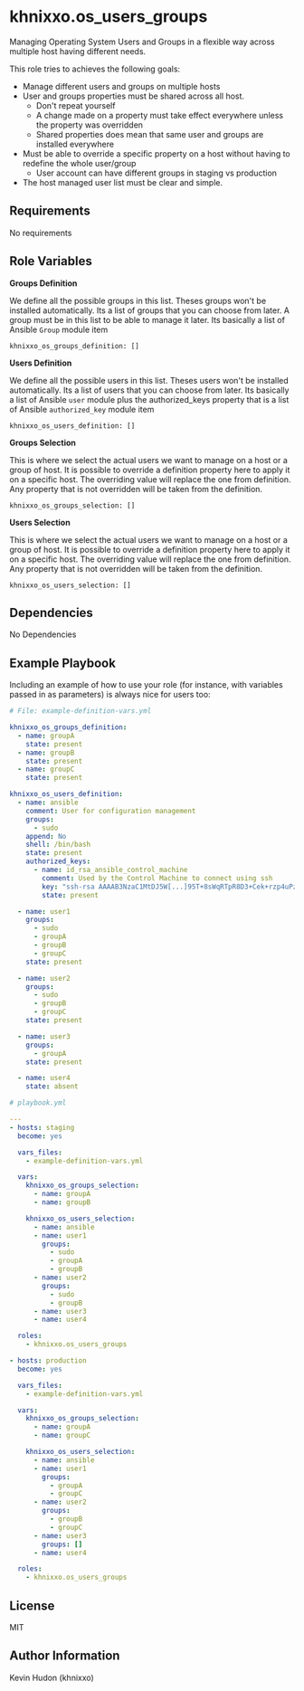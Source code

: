khnixxo.os_users_groups
=========

Managing Operating System Users and Groups in a flexible way across multiple host having different needs.

This role tries to achieves the following goals:
- Manage different users and groups on multiple hosts
- User and groups properties must be shared across all host. 
  - Don't repeat yourself
  - A change made on a property must take effect everywhere unless the property was overridden
  - Shared properties does mean that same user and groups are installed everywhere
- Must be able to override a specific property on a host without having to redefine the whole user/group
  - User account can have different groups in staging vs production
- The host managed user list must be clear and simple.

Requirements
------------

No requirements

Role Variables
--------------

**Groups Definition**

We define all the possible groups in this list. Theses groups won't be installed automatically.
Its a list of groups that you can choose from later.
A group must be in this list to be able to manage it later.
Its basically a list of Ansible `Group` module item
   
    khnixxo_os_groups_definition: []


**Users Definition**

We define all the possible users in this list. Theses users won't be installed automatically.
Its a list of users that you can choose from later.
Its basically a list of Ansible `user` module plus the authorized_keys property that is a list of Ansible `authorized_key` module item
   
    khnixxo_os_users_definition: []
    
    
**Groups Selection**

This is where we select the actual users we want to manage on a host or a group of host.
It is possible to override a definition property here to apply it on a specific host.
The overriding value will replace the one from definition.
Any property that is not overridden will be taken from the definition.

    khnixxo_os_groups_selection: []
    
    
**Users Selection**

This is where we select the actual users we want to manage on a host or a group of host.
It is possible to override a definition property here to apply it on a specific host.
The overriding value will replace the one from definition.
Any property that is not overridden will be taken from the definition.

    khnixxo_os_users_selection: []
    
Dependencies
------------

No Dependencies

Example Playbook
----------------



Including an example of how to use your role (for instance, with variables passed in as parameters) is always nice for users too:

```yaml
# File: example-definition-vars.yml

khnixxo_os_groups_definition:
  - name: groupA
    state: present
  - name: groupB
    state: present
  - name: groupC
    state: present

khnixxo_os_users_definition:
  - name: ansible
    comment: User for configuration management
    groups:
      - sudo
    append: No
    shell: /bin/bash
    state: present
    authorized_keys:
      - name: id_rsa_ansible_control_machine
        comment: Used by the Control Machine to connect using ssh
        key: "ssh-rsa AAAAB3NzaC1MtDJ5W[...]95T+8sWqRTpR8D3+Cek+rzp4uPz66w=="
        state: present

  - name: user1
    groups:
      - sudo
      - groupA
      - groupB
      - groupC
    state: present

  - name: user2
    groups:
      - sudo
      - groupB
      - groupC
    state: present

  - name: user3
    groups:
      - groupA
    state: present

  - name: user4
    state: absent
```   


```yaml
# playbook.yml

---
- hosts: staging
  become: yes

  vars_files:
    - example-definition-vars.yml

  vars:
    khnixxo_os_groups_selection:
      - name: groupA
      - name: groupB

    khnixxo_os_users_selection:
      - name: ansible
      - name: user1
        groups:
          - sudo
          - groupA
          - groupB
      - name: user2
        groups:
          - sudo
          - groupB
      - name: user3
      - name: user4

  roles:
    - khnixxo.os_users_groups

- hosts: production
  become: yes

  vars_files:
    - example-definition-vars.yml

  vars:
    khnixxo_os_groups_selection:
      - name: groupA
      - name: groupC

    khnixxo_os_users_selection:
      - name: ansible
      - name: user1
        groups:
          - groupA
          - groupC
      - name: user2
        groups:
          - groupB
          - groupC
      - name: user3
        groups: []
      - name: user4

  roles:
    - khnixxo.os_users_groups

```
License
-------

MIT

Author Information
------------------

Kevin Hudon (khnixxo)
